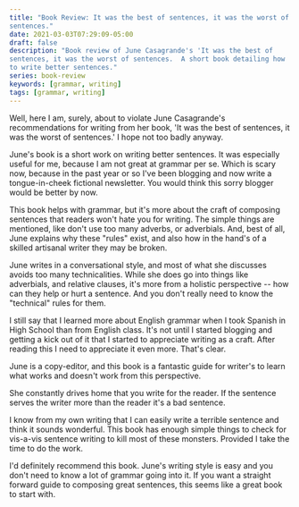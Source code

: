 ```yaml
---
title: "Book Review: It was the best of sentences, it was the worst of
sentences."
date: 2021-03-03T07:29:09-05:00
draft: false
description: "Book review of June Casagrande's 'It was the best of
sentences, it was the worst of sentences.  A short book detailing how
to write better sentences."
series: book-review
keywords: [grammar, writing]
tags: [grammar, writing]
---
```


Well, here I am, surely, about to violate June Casagrande's
recommendations for writing from her book, 'It was the best of
sentences, it was the worst of sentences.'  I hope not too badly
anyway.

June's book is a short work on writing better sentences.  It was
especially useful for me, because I am not great at grammar per se.
Which is scary now, because in the past year or so I've been blogging
and now write a tongue-in-cheek fictional newsletter.  You would think
this sorry blogger would be better by now.

This book helps with grammar, but it's more about the craft of
composing sentences that readers won't hate you for writing.  The
simple things are mentioned, like don't use too many adverbs, or
adverbials.  And, best of all, June explains why these "rules" exist,
and also how in the hand's of a skilled artisanal writer they may be
broken.

June writes in a conversational style, and most of what she discusses
avoids too many technicalities. While she does go into things like
adverbials, and relative clauses, it's more from a holistic
perspective -- how can they help or hurt a sentence.  And you don't
really need to know the "technical" rules for them.

I still say that I learned more about English grammar when I took
Spanish in High School than from English class.  It's not until I
started blogging and getting a kick out of it that I started to
appreciate writing as a craft.  After reading this I need to
appreciate it even more.  That's clear.

June is a copy-editor, and this book is a fantastic guide for writer's
to learn what works and doesn't work from this perspective.

She constantly drives home that you write for the reader.  If the
sentence serves the writer more than the reader it's a bad sentence.

I know from my own writing that I can easily write a terrible sentence
and think it sounds wonderful.  This book has enough simple things to
check for vis-a-vis sentence writing to kill most of these monsters.
Provided I take the time to do the work.

I'd definitely recommend this book.  June's writing style is easy and
you don't need to know a lot of grammar going into it.  If you want a
straight forward guide to composing great sentences, this seems like a
great book to start with.










